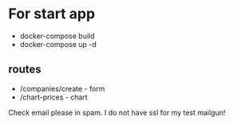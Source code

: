 # For start app

- docker-compose build
- docker-compose up -d


## routes
- /companies/create - form
- /chart-prices - chart

Check email please in spam. I do not have ssl for my test mailgun!
